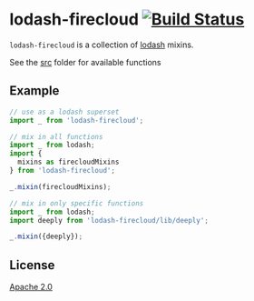 # lodash-firecloud [![Build Status][2]][1]

`lodash-firecloud` is a collection of [lodash](https://github/lodash/lodash) mixins.

See the [src](src) folder for available functions

## Example

```javascript
// use as a lodash superset
import _ from 'lodash-firecloud';
```

```javascript
// mix in all functions
import _ from lodash;
import {
  mixins as firecloudMixins
} from 'lodash-firecloud';

_.mixin(firecloudMixins);
```

```javascript
// mix in only specific functions
import _ from lodash;
import deeply from 'lodash-firecloud/lib/deeply';

_.mixin({deeply});
```

## License

[Apache 2.0](LICENSE)


  [1]: https://travis-ci.org/tobiipro/lodash-firecloud
  [2]: https://travis-ci.org/tobiipro/lodash-firecloud.svg?branch=master
